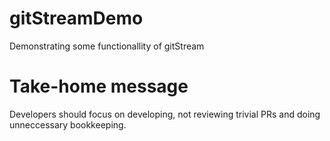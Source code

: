# gitStreamDemo

Demonstrating some functionallity of gitStream














# Take-home message
Developers should focus on developing, not reviewing trivial PRs and doing unneccessary bookkeeping.
